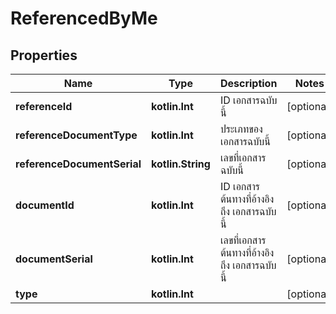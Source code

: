 
# ReferencedByMe

## Properties
Name | Type | Description | Notes
------------ | ------------- | ------------- | -------------
**referenceId** | **kotlin.Int** | ID เอกสารฉบับนี้ |  [optional]
**referenceDocumentType** | **kotlin.Int** | ประเภทของเอกสารฉบับนี้ |  [optional]
**referenceDocumentSerial** | **kotlin.String** | เลขที่เอกสารฉบับนี้ |  [optional]
**documentId** | **kotlin.Int** | ID เอกสารต้นทางที่อ้างอิง ถึง เอกสารฉบับนี้ |  [optional]
**documentSerial** | **kotlin.Int** | เลขที่เอกสารต้นทางที่อ้างอิง ถึง เอกสารฉบับนี้ |  [optional]
**type** | **kotlin.Int** |  |  [optional]



